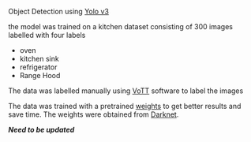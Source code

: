 Object Detection using [Yolo v3]()

the model was trained on a kitchen dataset consisting of 300 images labelled with four labels
- oven
- kitchen sink
- refrigerator
- Range Hood

The data was labelled manually using [VoTT]() software to label the images

The data was trained with a pretrained [weights]() to get better results and save time. The weights were obtained from [Darknet]().

**_Need to be updated_**
